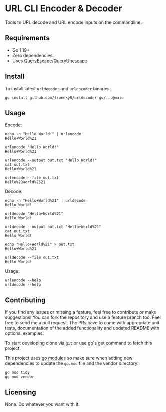# URL CLI Encoder & Decoder

Tools to URL decode and URL encode inputs on the commandline.

## Requirements

- Go 1.19+
- Zero dependencies.
- Uses [QueryEscape](https://pkg.go.dev/net/url#QueryEscape)/[QueryUnescape](https://pkg.go.dev/net/url#QueryUnescape)

## Install

To install latest `urldecoder` and `urlencoder` binaries:

```
go install github.com/fraenky8/urldecoder-go/...@main
```

## Usage

Encode:

```
echo -n "Hello World!" | urlencode
Hello+World%21

urlencode "Hello World!"
Hello+World%21

urlencode --output out.txt "Hello World!"
cat out.txt
Hello+World%21

urlencode --file out.txt
Hello%2BWorld%2521
```

Decode:

```
echo -n "Hello+World%21" | urldecode
Hello World!

urldecode "Hello+World%21"
Hello World!

urldecode --output out.txt "Hello+World%21"
cat out.txt
Hello World!

echo "Hello+World%21" > out.txt
Hello+World%21

urldecode --file out.txt
Hello World!
```

Usage:

```
urlencode --help
urldecode --help
```

## Contributing

If you find any issues or missing a feature, feel free to contribute or make 
suggestions! You can fork the repository and use a feature branch too. Feel free
to send me a pull request. The PRs have to come with appropriate unit tests,
documentation of the added functionality and updated README with optional
examples.

To start developing clone via `git` or use go's get command to fetch this 
project.

This project uses [go modules](https://github.com/golang/go/wiki/Modules) so
make sure when adding new dependencies to update the `go.mod` file and the 
vendor directory:

```
go mod tidy
go mod vendor
```

## Licensing

None. Do whatever you want with it.
